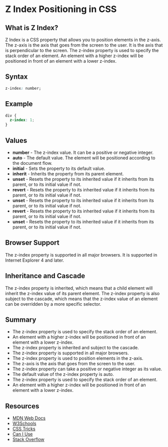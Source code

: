 # Z Index Positioning in CSS

## What is Z Index?

Z Index is a CSS property that allows you to position elements in the z-axis. The z-axis is the axis that goes from the screen to the user. It is the axis that is perpendicular to the screen. The z-index property is used to specify the stack order of an element. An element with a higher z-index will be positioned in front of an element with a lower z-index.

## Syntax

```css
z-index: number;
```

## Example

```css
div {
  z-index: 1;
}
```

## Values

- **number** - The z-index value. It can be a positive or negative integer.
- **auto** - The default value. The element will be positioned according to the document flow.
- **initial** - Sets the property to its default value.
- **inherit** - Inherits the property from its parent element.
- **unset** - Resets the property to its inherited value if it inherits from its parent, or to its initial value if not.
- **revert** - Resets the property to its inherited value if it inherits from its parent, or to its initial value if not.
- **unset** - Resets the property to its inherited value if it inherits from its parent, or to its initial value if not.
- **revert** - Resets the property to its inherited value if it inherits from its parent, or to its initial value if not.
- **unset** - Resets the property to its inherited value if it inherits from its parent, or to its initial value if not.

## Browser Support

The z-index property is supported in all major browsers. It is supported in Internet Explorer 4 and later.

## Inheritance and Cascade 

The z-index property is inherited, which means that a child element will inherit the z-index value of its parent element. The z-index property is also subject to the cascade, which means that the z-index value of an element can be overridden by a more specific selector.

## Summary

- The z-index property is used to specify the stack order of an element.
- An element with a higher z-index will be positioned in front of an element with a lower z-index.
- The z-index property is inherited and subject to the cascade.
- The z-index property is supported in all major browsers.
- The z-index property is used to position elements in the z-axis.
- The z-axis is the axis that goes from the screen to the user.
- The z-index property can take a positive or negative integer as its value.
- The default value of the z-index property is auto.
- The z-index property is used to specify the stack order of an element.
- An element with a higher z-index will be positioned in front of an element with a lower z-index.

## Resources

- [MDN Web Docs](https://developer.mozilla.org/en-US/docs/Web/CSS/z-index)
- [W3Schools](https://www.w3schools.com/cssref/pr_pos_z-index.asp)
- [CSS Tricks](https://css-tricks.com/almanac/properties/z/z-index/)
- [Can I Use](https://caniuse.com/?search=z-index)
- [Stack Overflow](https://stackoverflow.com/questions/tagged/z-index)